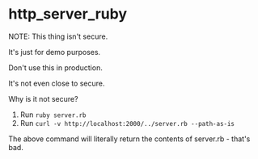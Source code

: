 # http_server_ruby

NOTE: This thing isn't secure.

It's just for demo purposes.

Don't use this in production.

It's not even close to secure.

Why is it not secure?
1. Run `ruby server.rb` 
2. Run `curl -v http://localhost:2000/../server.rb --path-as-is`

The above command will literally return the contents of server.rb - that's bad. 